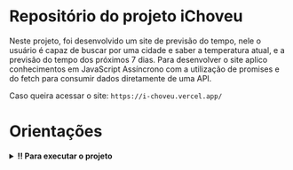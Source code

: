 # Repositório do projeto iChoveu

  Neste projeto, foi desenvolvido um site de previsão do tempo, nele o usuário é capaz de buscar por uma cidade e saber a temperatura atual, e a previsão do tempo dos próximos 7 dias. Para desenvolver o site aplico conhecimentos em JavaScript Assíncrono com a utilização de promises e do fetch para consumir dados diretamente de uma API.

  Caso queira acessar o site: `https://i-choveu.vercel.app/`

# Orientações

<details>
  <summary><strong>‼️ Para executar o projeto</strong></summary><br />

1. Clone o repositório

  * Use o comando: `git clone git@github.com:renanmarquesgarcia/iChoveu.git`.
  * Entre na pasta do repositório que você acabou de clonar:
    * `cd iChoveu`

2. Instale as dependências

  * `npm install`.
  
3. Crie uma branch a partir da branch principal

  * Exemplo: `git checkout -b nome-da-sua-branch`

4. Acesso a API

  * Para acessar a API é necessário criar uma conta no [WeatherAPI](https://www.weatherapi.com/signup.aspx) e gerar uma chave de API.
  * Crie um arquivo `.env` na raiz do projeto, copie a chave gerada pela api e cole no arquivo `.env` como valor da variável `VITE_TOKEN`
    * Exemplo: `VITE_TOKEN=chave-gerada-pela-API`

5. Execute o comando `npm run dev` para ver a aplicação funcionando

</details>

